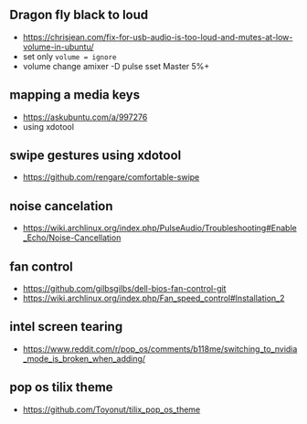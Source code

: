 ## Dragon fly black to loud
* https://chrisjean.com/fix-for-usb-audio-is-too-loud-and-mutes-at-low-volume-in-ubuntu/
* set only ```volume = ignore```
* volume change amixer -D pulse sset Master 5%+
## mapping a media keys
* https://askubuntu.com/a/997276
* using xdotool
## swipe gestures using xdotool
* https://github.com/rengare/comfortable-swipe
## noise cancelation
* https://wiki.archlinux.org/index.php/PulseAudio/Troubleshooting#Enable_Echo/Noise-Cancellation
## fan control
* https://github.com/gilbsgilbs/dell-bios-fan-control-git
* https://wiki.archlinux.org/index.php/Fan_speed_control#Installation_2
## intel screen tearing
* https://www.reddit.com/r/pop_os/comments/b118me/switching_to_nvidia_mode_is_broken_when_adding/

## pop os tilix theme
* https://github.com/Toyonut/tilix_pop_os_theme
